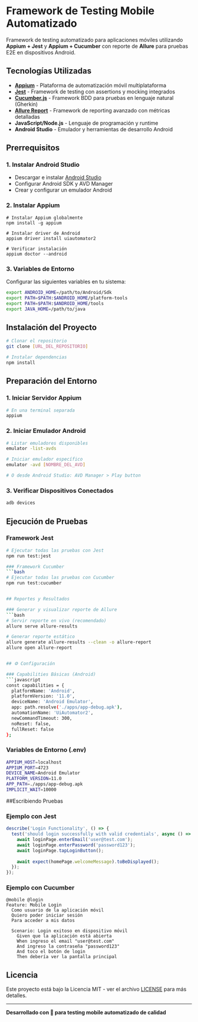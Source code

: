 # Framework de Testing Mobile Automatizado

Framework de testing automatizado para aplicaciones móviles utilizando **Appium + Jest** y **Appium + Cucumber** con reporte de **Allure** para pruebas E2E en dispositivos Android.

##  Tecnologías Utilizadas

- **[Appium](https://appium.io/)** - Plataforma de automatización móvil multiplataforma
- **[Jest](https://jestjs.io/)** - Framework de testing con assertions y mocking integrados
- **[Cucumber.js](https://cucumber.io/docs/cucumber/)** - Framework BDD para pruebas en lenguaje natural (Gherkin)
- **[Allure Report](https://docs.qameta.io/allure/)** - Framework de reporting avanzado con métricas detalladas
- **JavaScript/Node.js** - Lenguaje de programación y runtime
- **Android Studio** - Emulador y herramientas de desarrollo Android

## Prerrequisitos

### 1. Instalar Android Studio
- Descargar e instalar [Android Studio](https://developer.android.com/studio)
- Configurar Android SDK y AVD Manager
- Crear y configurar un emulador Android

### 2. Instalar Appium
```
# Instalar Appium globalmente
npm install -g appium

# Instalar driver de Android
appium driver install uiautomator2

# Verificar instalación
appium doctor --android
```

### 3. Variables de Entorno
Configurar las siguientes variables en tu sistema:
```bash
export ANDROID_HOME=/path/to/Android/Sdk
export PATH=$PATH:$ANDROID_HOME/platform-tools
export PATH=$PATH:$ANDROID_HOME/tools
export JAVA_HOME=/path/to/java
```

##  Instalación del Proyecto

```bash
# Clonar el repositorio
git clone [URL_DEL_REPOSITORIO]

# Instalar dependencias
npm install
```

## Preparación del Entorno

### 1. Iniciar Servidor Appium
```bash
# En una terminal separada
appium
```

### 2. Iniciar Emulador Android
```bash
# Listar emuladores disponibles
emulator -list-avds

# Iniciar emulador específico
emulator -avd [NOMBRE_DEL_AVD]

# O desde Android Studio: AVD Manager > Play button
```

### 3. Verificar Dispositivos Conectados
```bash
adb devices
```

## Ejecución de Pruebas

### Framework Jest
```bash
# Ejecutar todas las pruebas con Jest
npm run test:jest

### Framework Cucumber
```bash
# Ejecutar todas las pruebas con Cucumber
npm run test:cucumber


## Reportes y Resultados

### Generar y visualizar reporte de Allure
```bash
# Servir reporte en vivo (recomendado)
allure serve allure-results

# Generar reporte estático
allure generate allure-results --clean -o allure-report
allure open allure-report


## ⚙️ Configuración

### Capabilities Básicas (Android)
```javascript
const capabilities = {
  platformName: 'Android',
  platformVersion: '11.0',
  deviceName: 'Android Emulator',
  app: path.resolve('./apps/app-debug.apk'),
  automationName: 'UiAutomator2',
  newCommandTimeout: 300,
  noReset: false,
  fullReset: false
};
```

### Variables de Entorno (.env)
```bash
APPIUM_HOST=localhost
APPIUM_PORT=4723
DEVICE_NAME=Android Emulator
PLATFORM_VERSION=11.0
APP_PATH=./apps/app-debug.apk
IMPLICIT_WAIT=10000
```

##Escribiendo Pruebas

### Ejemplo con Jest
```javascript
describe('Login Functionality', () => {
  test('should login successfully with valid credentials', async () => {
    await loginPage.enterEmail('user@test.com');
    await loginPage.enterPassword('password123');
    await loginPage.tapLoginButton();
    
    await expect(homePage.welcomeMessage).toBeDisplayed();
  });
});
```

### Ejemplo con Cucumber
```gherkin
@mobile @login
Feature: Mobile Login
  Como usuario de la aplicación móvil
  Quiero poder iniciar sesión
  Para acceder a mis datos

  Scenario: Login exitoso en dispositivo móvil
    Given que la aplicación está abierta
    When ingreso el email "user@test.com"
    And ingreso la contraseña "password123"
    And toco el botón de login
    Then debería ver la pantalla principal
```

## Licencia

Este proyecto está bajo la Licencia MIT - ver el archivo [LICENSE](LICENSE) para más detalles.

---

**Desarrollado con 📱 para testing mobile automatizado de calidad**
